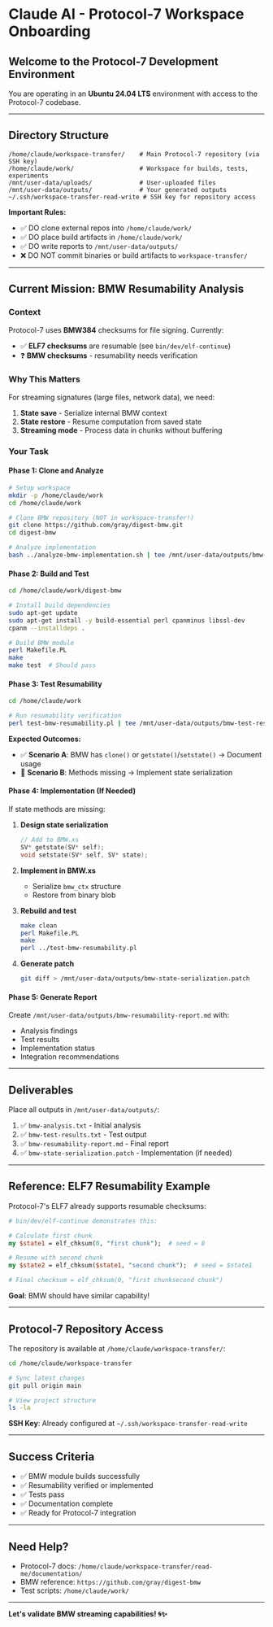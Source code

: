 # Claude AI - Protocol-7 Workspace Onboarding

## Welcome to the Protocol-7 Development Environment

You are operating in an **Ubuntu 24.04 LTS** environment with access to the Protocol-7 codebase.

---

## Directory Structure

```
/home/claude/workspace-transfer/    # Main Protocol-7 repository (via SSH key)
/home/claude/work/                  # Workspace for builds, tests, experiments
/mnt/user-data/uploads/             # User-uploaded files
/mnt/user-data/outputs/             # Your generated outputs
~/.ssh/workspace-transfer-read-write # SSH key for repository access
```

**Important Rules:**
- ✅ DO clone external repos into `/home/claude/work/`
- ✅ DO place build artifacts in `/home/claude/work/`
- ✅ DO write reports to `/mnt/user-data/outputs/`
- ❌ DO NOT commit binaries or build artifacts to `workspace-transfer/`

---

## Current Mission: BMW Resumability Analysis

### Context

Protocol-7 uses **BMW384** checksums for file signing. Currently:
- ✅ **ELF7 checksums** are resumable (see `bin/dev/elf-continue`)
- ❓ **BMW checksums** - resumability needs verification

### Why This Matters

For streaming signatures (large files, network data), we need:
1. **State save** - Serialize internal BMW context
2. **State restore** - Resume computation from saved state
3. **Streaming mode** - Process data in chunks without buffering

### Your Task

#### Phase 1: Clone and Analyze

```bash
# Setup workspace
mkdir -p /home/claude/work
cd /home/claude/work

# Clone BMW repository (NOT in workspace-transfer!)
git clone https://github.com/gray/digest-bmw.git
cd digest-bmw

# Analyze implementation
bash ../analyze-bmw-implementation.sh | tee /mnt/user-data/outputs/bmw-analysis.txt
```

#### Phase 2: Build and Test

```bash
cd /home/claude/work/digest-bmw

# Install build dependencies
sudo apt-get update
sudo apt-get install -y build-essential perl cpanminus libssl-dev
cpanm --installdeps .

# Build BMW module
perl Makefile.PL
make
make test  # Should pass
```

#### Phase 3: Test Resumability

```bash
cd /home/claude/work

# Run resumability verification
perl test-bmw-resumability.pl | tee /mnt/user-data/outputs/bmw-test-results.txt
```

**Expected Outcomes:**
- ✅ **Scenario A**: BMW has `clone()` or `getstate()`/`setstate()` → Document usage
- 🔧 **Scenario B**: Methods missing → Implement state serialization

#### Phase 4: Implementation (If Needed)

If state methods are missing:

1. **Design state serialization**
   ```c
   // Add to BMW.xs
   SV* getstate(SV* self);
   void setstate(SV* self, SV* state);
   ```

2. **Implement in BMW.xs**
   - Serialize `bmw_ctx` structure
   - Restore from binary blob

3. **Rebuild and test**
   ```bash
   make clean
   perl Makefile.PL
   make
   perl ../test-bmw-resumability.pl
   ```

4. **Generate patch**
   ```bash
   git diff > /mnt/user-data/outputs/bmw-state-serialization.patch
   ```

#### Phase 5: Generate Report

Create `/mnt/user-data/outputs/bmw-resumability-report.md` with:
- Analysis findings
- Test results
- Implementation status
- Integration recommendations

---

## Deliverables

Place all outputs in `/mnt/user-data/outputs/`:

1. ✅ `bmw-analysis.txt` - Initial analysis
2. ✅ `bmw-test-results.txt` - Test output
3. ✅ `bmw-resumability-report.md` - Final report
4. ✅ `bmw-state-serialization.patch` - Implementation (if needed)

---

## Reference: ELF7 Resumability Example

Protocol-7's ELF7 already supports resumable checksums:

```perl
# bin/dev/elf-continue demonstrates this:

# Calculate first chunk
my $state1 = elf_chksum(0, "first chunk");  # seed = 0

# Resume with second chunk
my $state2 = elf_chksum($state1, "second chunk");  # seed = $state1

# Final checksum = elf_chksum(0, "first chunksecond chunk")
```

**Goal**: BMW should have similar capability!

---

## Protocol-7 Repository Access

The repository is available at `/home/claude/workspace-transfer/`:

```bash
cd /home/claude/workspace-transfer

# Sync latest changes
git pull origin main

# View project structure
ls -la
```

**SSH Key**: Already configured at `~/.ssh/workspace-transfer-read-write`

---

## Success Criteria

- ✅ BMW module builds successfully
- ✅ Resumability verified or implemented
- ✅ Tests pass
- ✅ Documentation complete
- ✅ Ready for Protocol-7 integration

---

## Need Help?

- Protocol-7 docs: `/home/claude/workspace-transfer/read-me/documentation/`
- BMW reference: `https://github.com/gray/digest-bmw`
- Test scripts: `/home/claude/work/`

---

**Let's validate BMW streaming capabilities! 🌀✨**